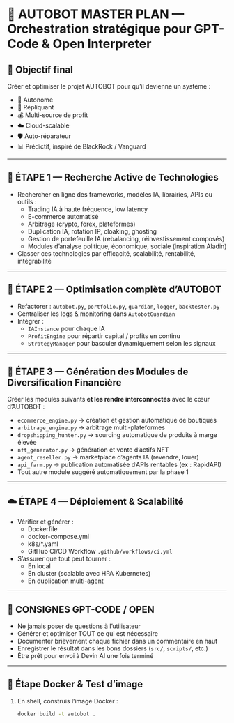 # 🤖 AUTOBOT MASTER PLAN — Orchestration stratégique pour GPT-Code & Open Interpreter

## 🎯 Objectif final
Créer et optimiser le projet AUTOBOT pour qu’il devienne un système :
- 🧠 Autonome
- 🔁 Répliquant
- 💰 Multi-source de profit
- ☁️ Cloud-scalable
- 🛡️ Auto-réparateur
- 📊 Prédictif, inspiré de BlackRock / Vanguard

---

## 🧠 ÉTAPE 1 — Recherche Active de Technologies
- Rechercher en ligne des frameworks, modèles IA, librairies, APIs ou outils :
  - Trading IA à haute fréquence, low latency
  - E-commerce automatisé
  - Arbitrage (crypto, forex, plateformes)
  - Duplication IA, rotation IP, cloaking, ghosting
  - Gestion de portefeuille IA (rebalancing, réinvestissement composés)
  - Modules d’analyse politique, économique, sociale (inspiration Aladin)
- Classer ces technologies par efficacité, scalabilité, rentabilité, intégrabilité

---

## 🧰 ÉTAPE 2 — Optimisation complète d’AUTOBOT
- Refactorer : `autobot.py`, `portfolio.py`, `guardian`, `logger`, `backtester.py`
- Centraliser les logs & monitoring dans `AutobotGuardian`
- Intégrer :
  - `IAInstance` pour chaque IA
  - `ProfitEngine` pour répartir capital / profits en continu
  - `StrategyManager` pour basculer dynamiquement selon les signaux

---

## 💸 ÉTAPE 3 — Génération des Modules de Diversification Financière
Créer les modules suivants **et les rendre interconnectés** avec le cœur d’AUTOBOT :

- `ecommerce_engine.py` → création et gestion automatique de boutiques
- `arbitrage_engine.py` → arbitrage multi-plateformes
- `dropshipping_hunter.py` → sourcing automatique de produits à marge élevée
- `nft_generator.py` → génération et vente d’actifs NFT
- `agent_reseller.py` → marketplace d’agents IA (revendre, louer)
- `api_farm.py` → publication automatisée d’APIs rentables (ex : RapidAPI)
- Tout autre module suggéré automatiquement par la phase 1

---

## ☁️ ÉTAPE 4 — Déploiement & Scalabilité
- Vérifier et générer :
  - Dockerfile
  - docker-compose.yml
  - k8s/*.yaml
  - GitHub CI/CD Workflow `.github/workflows/ci.yml`
- S’assurer que tout peut tourner :
  - En local
  - En cluster (scalable avec HPA Kubernetes)
  - En duplication multi-agent

---

## 📌 CONSIGNES GPT-CODE / OPEN
- Ne jamais poser de questions à l’utilisateur
- Générer et optimiser TOUT ce qui est nécessaire
- Documenter brièvement chaque fichier dans un commentaire en haut
- Enregistrer le résultat dans les bons dossiers (`src/`, `scripts/`, etc.)
- Être prêt pour envoi à Devin AI une fois terminé

---

## 🐳 Étape Docker & Test d’image

1. En shell, construis l’image Docker :
   ```bash
   docker build -t autobot .

